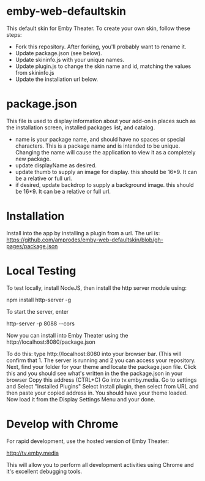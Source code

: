 # emby-web-defaultskin

This default skin for Emby Theater. To create your own skin, follow these steps:

* Fork this repository. After forking, you'll probably want to rename it.
* Update package.json (see below). 
* Update skininfo.js with your unique names.
* Update plugin.js to change the skin name and id, matching the values from skininfo.js
* Update the installation url below.

# package.json

This file is used to display information about your add-on in places such as the installation screen, installed packages list, and catalog.

* name is your package name, and should have no spaces or special characters. This is a package name and is intended to be unique. Changing the name will cause the application to view it as a completely new package.
* update displayName as desired.
* update thumb to supply an image for display. this should be 16*9. It can be a relative or full url.
* if desired, update backdrop to supply a background image. this should be 16*9. It can be a relative or full url.

# Installation

Install into the app by installing a plugin from a url. The url is: https://github.com/amprodes/emby-web-defaultskin/blob/gh-pages/package.json

# Local Testing

To test locally, install NodeJS, then install the http server module using:

npm install http-server -g

To start the server, enter

http-server -p 8088 --cors

Now you can install into Emby Theater using the http://localhost:8080/package.json

To do this: type http://localhost:8080 into your browser bar. (This will confirm that 1. The server is running and 2 you can access your repository.
Next, find your folder for your theme and locate the package.json file.
Click this and you should see what's written in the the package.json in your browser
Copy this address (CTRL+C)
Go into tv.emby.media. Go to settings and Select "Installed Plugins"
Select Install plugin, then select from URL and then paste your copied address in.
You should have your theme loaded.
Now load it from the Display Settings Menu and your done.


# Develop with Chrome

For rapid development, use the hosted version of Emby Theater:

http://tv.emby.media

This will allow you to perform all development activities using Chrome and it's excellent debugging tools.
